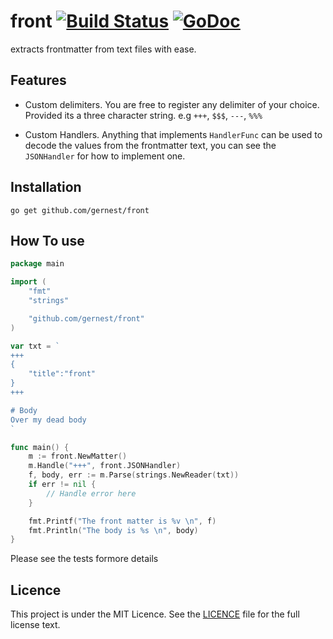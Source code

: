 # front [![Build Status](https://travis-ci.org/gernest/front.svg)](https://travis-ci.org/gernest/front) [![GoDoc](https://godoc.org/github.com/gernest/front?status.svg)](https://godoc.org/github.com/gernest/front)

extracts frontmatter from text files with ease.

## Features
* Custom delimiters. You are free to register any delimiter of your choice. Provided its a three character string. e.g `+++`,  `$$$`,  `---`,  `%%%`

* Custom Handlers. Anything that implements `HandlerFunc` can be used to decode the values from the frontmatter text, you can see the `JSONHandler` for how to implement one.

## Installation

	go get github.com/gernest/front

## How To use

```go
package main

import (
	"fmt"
	"strings"

	"github.com/gernest/front"
)

var txt = `
+++
{
	"title":"front"
}
+++

# Body
Over my dead body
`

func main() {
	m := front.NewMatter()
	m.Handle("+++", front.JSONHandler)
	f, body, err := m.Parse(strings.NewReader(txt))
	if err != nil {
		// Handle error here
	}

	fmt.Printf("The front matter is %v \n", f)
	fmt.Println("The body is %s \n", body)
}

```

Please see the tests formore details

## Licence

This project is under the MIT Licence. See the [LICENCE](LICENCE) file for the full license text.

